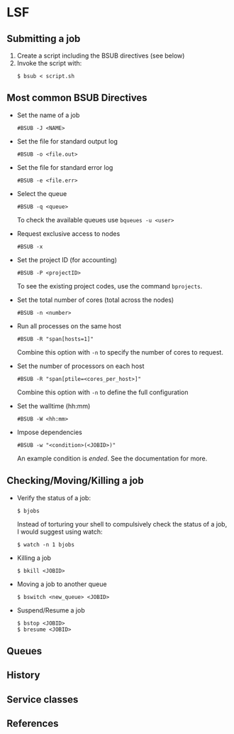 # LSF

## Submitting a job

1. Create a script including the BSUB directives (see below)
2. Invoke the script with:
   ```
   $ bsub < script.sh
   ```


## Most common BSUB Directives

- Set the name of a job
  ```
  #BSUB -J <NAME>
  ```

- Set the file for standard output log
  ```
  #BSUB -o <file.out>
  ```

- Set the file for standard error log
  ```
  #BSUB -e <file.err>
  ```
  
- Select the queue
  ```
  #BSUB -q <queue>
  ```
  To check the available queues use `bqueues -u <user>`

- Request exclusive access to nodes
  ```
  #BSUB -x
  ```

- Set the project ID (for accounting)
  ```
  #BSUB -P <projectID>
  ```
  To see the existing project codes, use the command `bprojects`.

- Set the total number of cores (total across the nodes)
  ```
  #BSUB -n <number>
  ```
  
- Run all processes on the same host
  ```
  #BSUB -R "span[hosts=1]"
  ```
  Combine this option with `-n` to specify the number of cores to request.
  
- Set the number of processors on each host
  ```
  #BSUB -R "span[ptile=<cores_per_host>]"
  ```
  Combine this option with `-n` to define the full configuration
  
- Set the walltime (hh:mm)
  ```
  #BSUB -W <hh:mm>
  ```

- Impose dependencies
  ```
  #BSUB -w "<condition>(<JOBID>)"
  ```
  An example condition is *ended*. See the documentation for more.

## Checking/Moving/Killing a job

- Verify the status of a job:
  ```
  $ bjobs
  ```
  Instead of torturing your shell to compulsively check the status of a job, I would suggest using watch:
  ```
  $ watch -n 1 bjobs
  ```

- Killing a job
  ```
  $ bkill <JOBID>
  ```

- Moving a job to another queue
  ```
  $ bswitch <new_queue> <JOBID>
  ```

- Suspend/Resume a job
  ```
  $ bstop <JOBID>
  $ bresume <JOBID>
  ```

## Queues

## History

## Service classes

## References
